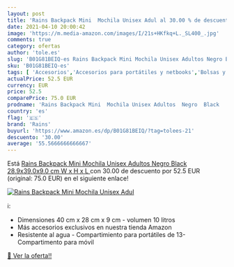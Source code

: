 ```yaml
---
layout: post
title: 'Rains Backpack Mini  Mochila Unisex Adul al 30.00 % de descuento'
date: 2021-04-10 20:00:42
image: 'https://m.media-amazon.com/images/I/21s+HKfkq+L._SL400_.jpg'
comments: true
category: ofertas
author: 'tole.es'
slug: 'B01G81BEIQ-es Rains Backpack Mini Mochila Unisex Adultos Negro Black...'
sku: 'B01G81BEIQ-es'
tags: [ 'Accesorios','Accesorios para portátiles y netbooks','Bolsas y fundas para portátiles y netbooks','Informática','Mochilas para portátiles y netbooks','backpack','mochila','rains','unisex', ]
actualPrice: 52.5 EUR
currency: EUR
price: 52.5
comparePrice: 75.0 EUR
prodname: 'Rains Backpack Mini  Mochila Unisex Adultos  Negro  Black   28.9x39.0x9.0 cm  W x H x L '
country: 'es'
flag: '🇪🇸'
brand: 'Rains'
buyurl: 'https://www.amazon.es/dp/B01G81BEIQ/?tag=tolees-21'
descuento: '30.00'
average: '55.5666666666667'
---
```


Está [Rains Backpack Mini  Mochila Unisex Adultos  Negro  Black   28.9x39.0x9.0 cm  W x H x L ](https://www.amazon.es/dp/B01G81BEIQ/?tag=tolees-21) con 30.00 de descuento por 52.5 EUR (original: 75.0 EUR) en el siguiente enlace!

[![Rains Backpack Mini  Mochila Unisex Adul](https://m.media-amazon.com/images/I/21s+HKfkq+L._SL400_.jpg)](https://www.amazon.es/dp/B01G81BEIQ/?tag=tolees-21)

ℹ️:

- Dimensiones 40 cm x 28 cm x 9 cm - volumen 10 litros
- Más accesorios exclusivos en nuestra tienda Amazon
- Resistente al agua - Compartimiento para portátiles de 13- Compartimento para móvil

[🛒 Ver la oferta!!](https://www.amazon.es/dp/B01G81BEIQ/?tag=tolees-21)
